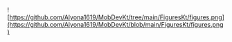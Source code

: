![https://github.com/Alyona1619/MobDevKt/tree/main/FiguresKt/figures.png](https://github.com/Alyona1619/MobDevKt/blob/main/FiguresKt/figures.png)

